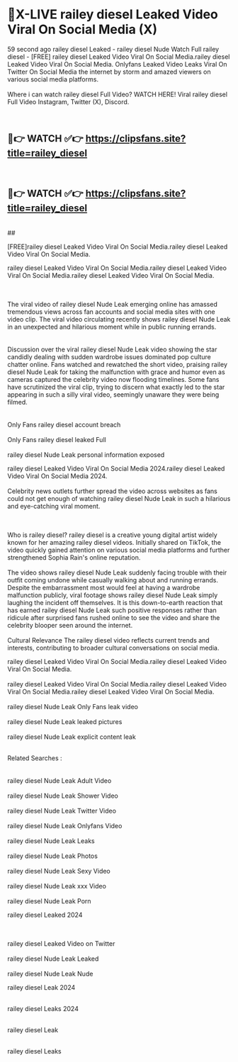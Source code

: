 # 🔴X-LIVE railey diesel Leaked Video Viral On Social Media (X)<br>


59 second ago railey diesel Leaked  - railey diesel Nude  Watch Full railey diesel - [FREE] railey diesel Leaked Video Viral On Social Media.railey diesel Leaked Video Viral On Social Media.   Onlyfans Leaked Video Leaks Viral On Twitter On Social Media the internet by storm and amazed viewers on various social media platforms. <br><br>
Where i can watch railey diesel Full Video? WATCH HERE! Viral railey diesel Full Video Instagram, Twitter (X), Discord. <br>


 <br>

##  🔴👉 WATCH ✅👉  <a href="https://clipsfans.site?title=railey_diesel&ref=git">https://clipsfans.site?title=railey_diesel</a> <br>
  <br>

##  🔴👉 WATCH ✅👉  <a href="https://clipsfans.site?title=railey_diesel&ref=git">https://clipsfans.site?title=railey_diesel</a> <br>
  <br>
  ##



[FREE]railey diesel Leaked Video Viral On Social Media.railey diesel Leaked Video Viral On Social Media. <br>

railey diesel Leaked Video Viral On Social Media.railey diesel Leaked Video Viral On Social Media.railey diesel Leaked Video Viral On Social Media. <br>


  <br>

  <br>
The viral video of railey diesel Nude Leak emerging online has amassed tremendous views across fan accounts and social media sites with one video clip. The viral video circulating recently shows railey diesel Nude Leak in an unexpected and hilarious moment while in public running errands.<br>
<br>


<br>
Discussion over the viral railey diesel Nude Leak video showing the star candidly dealing with sudden wardrobe issues dominated pop culture chatter online. Fans watched and rewatched the short video, praising railey diesel Nude Leak for taking the malfunction with grace and humor even as cameras captured the celebrity video now flooding timelines. Some fans have scrutinized the viral clip, trying to discern what exactly led to the star appearing in such a silly viral video, seemingly unaware they were being filmed.<br>
<br>
<br> 
Only Fans railey diesel account breach<br>
<br>
Only Fans railey diesel leaked Full <br>
<br>
railey diesel Nude Leak personal information exposed<br>

railey diesel Leaked Video Viral On Social Media 2024.railey diesel Leaked Video Viral On Social Media 2024. <br>
<br>
Celebrity news outlets further spread the video across websites as fans could not get enough of watching railey diesel Nude Leak in such a hilarious and eye-catching viral moment.<br>
<br>

<br>
Who is railey diesel? railey diesel is a creative young digital artist widely known for her amazing railey diesel videos. Initially shared on TikTok, the video quickly gained attention on various social media platforms and further strengthened Sophia Rain's online reputation.<br>
<br>
The video shows railey diesel Nude Leak suddenly facing trouble with their outfit coming undone while casually walking about and running errands. Despite the embarrassment most would feel at having a wardrobe malfunction publicly, viral footage shows railey diesel Nude Leak simply laughing the incident off themselves. It is this down-to-earth reaction that has earned railey diesel Nude Leak such positive responses rather than ridicule after surprised fans rushed online to see the video and share the celebrity blooper seen around the internet.<br>
<br>
Cultural Relevance The railey diesel video reflects current trends and interests, contributing to broader cultural conversations on social media.<br>

railey diesel Leaked Video Viral On Social Media.railey diesel Leaked Video Viral On Social Media.<br>
<br>
railey diesel Leaked Video Viral On Social Media.railey diesel Leaked Video Viral On Social Media.railey diesel Leaked Video Viral On Social Media.<br>
<br>
railey diesel Nude Leak Only Fans leak video<br>
<br>
railey diesel Nude Leak leaked pictures<br>
<br>
railey diesel Nude Leak explicit content leak<br>


<br>
Related Searches :<br>
<br>

<br>
railey diesel Nude Leak Adult Video<br>
<br>
railey diesel Nude Leak Shower Video<br>
<br>
railey diesel Nude Leak Twitter Video<br>
<br>
railey diesel Nude Leak Onlyfans Video<br>
<br>
railey diesel Nude Leak Leaks<br>
<br>
railey diesel Nude Leak Photos<br>

<br>
railey diesel Nude Leak Sexy Video<br>
<br>
railey diesel Nude Leak xxx Video<br>
<br>
railey diesel Nude Leak Porn<br>

railey diesel  Leaked 2024 <br> <br>
<br>

railey diesel Leaked Video on Twitter <br>
<br>
railey diesel Nude Leak Leaked<br>
<br>
railey diesel Nude Leak Nude<br>


railey diesel  Leak 2024 <br> <br>



railey diesel  Leaks 2024 <br> <br>



 
railey diesel  Leak<br> <br>



railey diesel  Leaks<br> <br>





</p>




 



</p>










